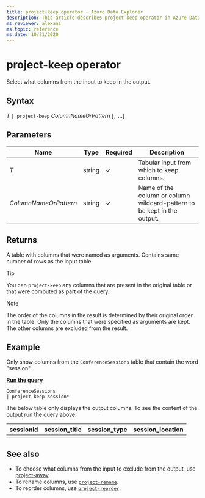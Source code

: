 ```yaml
---
title: project-keep operator - Azure Data Explorer
description: This article describes project-keep operator in Azure Data Explorer.
ms.reviewer: alexans
ms.topic: reference
ms.date: 10/21/2020
---
```

# project-keep operator

Select what columns from the input to keep in the output.

## Syntax

*T* `| project-keep` *ColumnNameOrPattern* [`,` ...]

## Parameters

| Name | Type | Required | Description |
|--|--|--|--|
| *T* | string | &check; | Tabular input from which to keep columns.|
| *ColumnNameOrPattern* | string | &check; | Name of the column or column wildcard-pattern to be kept in the output.|

## Returns

A table with columns that were named as arguments. Contains same number of rows as the input table.

> [!TIP]
> You can `project-keep` any columns that are present in the original table or that were computed as part of the query.

> [!NOTE]
> The order of the columns in the result is determined by their original order in the table. Only the columns that were specified as arguments are kept. The other columns are excluded from the result.

## Example

Only show columns from the `ConferenceSessions` table that contain the word "session".

[**Run the query**](https://dataexplorer.azure.com/clusters/help/databases/Samples?query=H4sIAAAAAAAAA3POz0tLLUrNS04NTi0uzszPK+blqlEoKMrPSk0u0c1OTS1QKIZIaAEAWs65FysAAAA=)

```kusto
ConferenceSessions
| project-keep session*
```

The below table only displays the output columns. To see the content of the output run the query above.

|sessionid| session_title| session_type| session_location|
|--|--|--|--|
||||

## See also

* To choose what columns from the input to exclude from the output, use [project-away](projectawayoperator.md).
* To rename columns, use [`project-rename`](projectrenameoperator.md).
* To reorder columns, use [`project-reorder`](projectreorderoperator.md).
